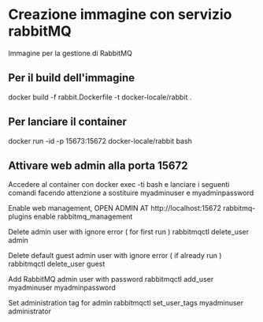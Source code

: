 # Creazione immagine con servizio rabbitMQ

Immagine per la gestione di RabbitMQ

## Per il build dell'immagine

docker build -f rabbit.Dockerfile -t docker-locale/rabbit .

## Per lanciare il container

docker run -id -p 15673:15672 docker-locale/rabbit bash

## Attivare web admin alla porta 15672

Accedere al container con docker exec -ti <CONTAINER-ID> bash
e lanciare i seguenti comandi facendo attenzione a sostituire 
myadminuser e myadminpassword

Enable web management, OPEN ADMIN AT http://localhost:15672
rabbitmq-plugins enable rabbitmq_management

Delete admin user with ignore error ( for first run )
rabbitmqctl delete_user admin

Delete default guest admin user with ignore error ( if already run )
rabbitmqctl delete_user guest

Add RabbitMQ admin user with password
rabbitmqctl add_user myadminuser myadminpassword

Set administration tag for admin
rabbitmqctl set_user_tags myadminuser administrator